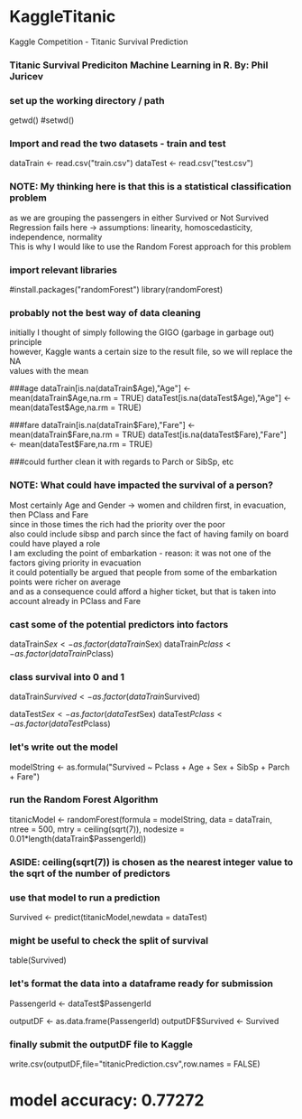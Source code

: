 # KaggleTitanic
Kaggle Competition - Titanic Survival Prediction

### Titanic Survival Prediciton Machine Learning in R. By:  Phil Juricev


### set up the working directory / path

getwd()
#setwd()


### Import and read the two datasets - train and test
dataTrain <- read.csv("train.csv")
dataTest <- read.csv("test.csv")

### NOTE: My thinking here is that this is a statistical classification problem <br />
as we are grouping the passengers in either Survived or Not Survived<br />
Regression fails here -> assumptions: linearity, homoscedasticity, independence, normality<br />
This is why I would like to use the Random Forest approach for this problem<br />

### import relevant libraries
#install.packages("randomForest")
library(randomForest)

### probably not the best way of data cleaning<br />
initially I thought of simply following the GIGO (garbage in garbage out) principle<br />
however, Kaggle wants a certain size to the result file, so we will replace the NA<br />
values with the mean

###age
dataTrain[is.na(dataTrain$Age),"Age"] <- mean(dataTrain$Age,na.rm = TRUE)
dataTest[is.na(dataTest$Age),"Age"] <- mean(dataTest$Age,na.rm = TRUE)

###fare
dataTrain[is.na(dataTrain$Fare),"Fare"] <- mean(dataTrain$Fare,na.rm = TRUE)
dataTest[is.na(dataTest$Fare),"Fare"] <- mean(dataTest$Fare,na.rm = TRUE)

###could further clean it with regards to Parch or SibSp, etc

### NOTE: What could have impacted the survival of a person? <br />
Most certainly Age and Gender -> women and children first, in evacuation, then PClass and Fare<br />
since in those times the rich had the priority over the poor<br />
also could include sibsp and parch since the fact of having family on board could have played a role<br />
I am excluding the point of embarkation - reason: it was not one of the factors giving priority in evacuation<br />
it could potentially be argued that people from some of the embarkation points were richer on average<br />
and as a consequence could afford a higher ticket, but that is taken into account already in PClass and Fare<br />

### cast some of the potential predictors into factors

dataTrain$Sex <-as.factor(dataTrain$Sex)
dataTrain$Pclass <-as.factor(dataTrain$Pclass)

### class survival into 0 and 1
dataTrain$Survived <- as.factor(dataTrain$Survived)

dataTest$Sex <-as.factor(dataTest$Sex)
dataTest$Pclass <-as.factor(dataTest$Pclass)

### let's write out the model
modelString <- as.formula("Survived ~ Pclass + Age + Sex + SibSp + Parch + Fare")

### run the Random Forest Algorithm

titanicModel <- randomForest(formula = modelString, data = dataTrain, ntree = 500, mtry = ceiling(sqrt(7)), nodesize = 0.01*length(dataTrain$PassengerId))

### ASIDE: ceiling(sqrt(7)) is chosen as the nearest integer value to the sqrt of the number of predictors

### use that model to run a prediction

Survived <- predict(titanicModel,newdata = dataTest)

### might be useful to check the split of survival

table(Survived)

### let's format the data into a dataframe ready for submission

PassengerId <- dataTest$PassengerId

outputDF <- as.data.frame(PassengerId)
outputDF$Survived <- Survived

### finally submit the outputDF file to Kaggle

write.csv(outputDF,file="titanicPrediction.csv",row.names = FALSE)

# model accuracy: 0.77272






